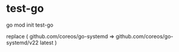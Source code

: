 # test-go

go mod init test-go

replace (
  github.com/coreos/go-systemd => github.com/coreos/go-systemd/v22 latest
)